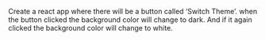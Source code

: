 Create a react app where there will be a button called ‘Switch Theme’. when the button clicked the background color will change to dark. And if it again clicked the background color will change to white. 
